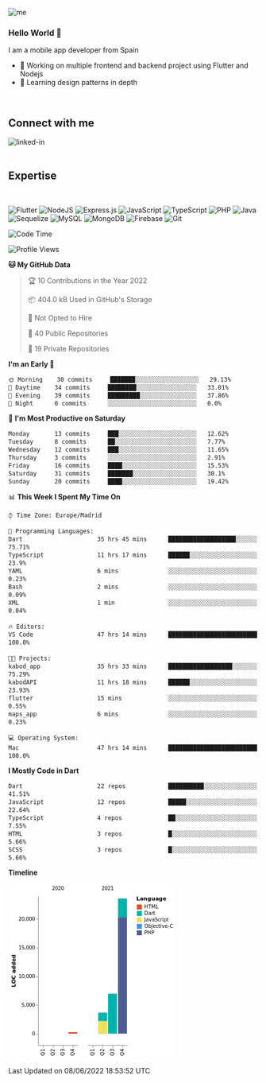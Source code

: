 ![me](https://user-images.githubusercontent.com/72933322/170655815-1144af74-ee29-45d9-b29b-99c92c0da6f3.png)


### Hello World 👋


I am a mobile app developer from Spain
- 🔭 Working on multiple frontend and backend project using Flutter and Nodejs
- 🌱 Learning design patterns in depth
<br>

## Connect with me

[<img align="left" alt="linked-in" src="https://img.shields.io/badge/linkedin-%230077B5.svg?&style=for-the-badge&logo=linkedin&logoColor=white" />](https://www.linkedin.com/in/jeancuervo2390/)
<br>
<br>

## Expertise

<br>

![Flutter](https://img.shields.io/badge/Flutter-%2302569B.svg?style=for-the-badge&logo=Flutter&logoColor=white)   ![NodeJS](https://img.shields.io/badge/node.js-6DA55F?style=for-the-badge&logo=node.js&logoColor=white)  ![Express.js](https://img.shields.io/badge/express.js-%23404d59.svg?style=for-the-badge&logo=express&logoColor=%2361DAFB)   ![JavaScript](https://img.shields.io/badge/javascript-%23323330.svg?style=for-the-badge&logo=javascript&logoColor=%23F7DF1E)  ![TypeScript](https://img.shields.io/badge/typescript-%23007ACC.svg?style=for-the-badge&logo=typescript&logoColor=white)  ![PHP](https://img.shields.io/badge/php-%23777BB4.svg?style=for-the-badge&logo=php&logoColor=white)   ![Java](https://img.shields.io/badge/java-%23ED8B00.svg?style=for-the-badge&logo=java&logoColor=white)   ![Sequelize](https://img.shields.io/badge/Sequelize-52B0E7?style=for-the-badge&logo=Sequelize&logoColor=white)   ![MySQL](https://img.shields.io/badge/mysql-%2300f.svg?style=for-the-badge&logo=mysql&logoColor=white)   ![MongoDB](https://img.shields.io/badge/MongoDB-%234ea94b.svg?style=for-the-badge&logo=mongodb&logoColor=white)   ![Firebase](https://img.shields.io/badge/firebase-%23039BE5.svg?style=for-the-badge&logo=firebase)   ![Git](https://img.shields.io/badge/git-%23F05033.svg?style=for-the-badge&logo=git&logoColor=white)


<!--START_SECTION:waka-->
![Code Time](http://img.shields.io/badge/Code%20Time-0%20secs-blue)

![Profile Views](http://img.shields.io/badge/Profile%20Views-42-blue)

**🐱 My GitHub Data** 

> 🏆 10 Contributions in the Year 2022
 > 
> 📦 404.0 kB Used in GitHub's Storage 
 > 
> 🚫 Not Opted to Hire
 > 
> 📜 40 Public Repositories 
 > 
> 🔑 19 Private Repositories  
 > 
**I'm an Early 🐤** 

```text
🌞 Morning    30 commits     ███████░░░░░░░░░░░░░░░░░░   29.13% 
🌆 Daytime    34 commits     ████████░░░░░░░░░░░░░░░░░   33.01% 
🌃 Evening    39 commits     █████████░░░░░░░░░░░░░░░░   37.86% 
🌙 Night      0 commits      ░░░░░░░░░░░░░░░░░░░░░░░░░   0.0%

```
📅 **I'm Most Productive on Saturday** 

```text
Monday       13 commits     ███░░░░░░░░░░░░░░░░░░░░░░   12.62% 
Tuesday      8 commits      ██░░░░░░░░░░░░░░░░░░░░░░░   7.77% 
Wednesday    12 commits     ███░░░░░░░░░░░░░░░░░░░░░░   11.65% 
Thursday     3 commits      ░░░░░░░░░░░░░░░░░░░░░░░░░   2.91% 
Friday       16 commits     ████░░░░░░░░░░░░░░░░░░░░░   15.53% 
Saturday     31 commits     ███████░░░░░░░░░░░░░░░░░░   30.1% 
Sunday       20 commits     ████░░░░░░░░░░░░░░░░░░░░░   19.42%

```


📊 **This Week I Spent My Time On** 

```text
⌚︎ Time Zone: Europe/Madrid

💬 Programming Languages: 
Dart                     35 hrs 45 mins      ███████████████████░░░░░░   75.71% 
TypeScript               11 hrs 17 mins      ██████░░░░░░░░░░░░░░░░░░░   23.9% 
YAML                     6 mins              ░░░░░░░░░░░░░░░░░░░░░░░░░   0.23% 
Bash                     2 mins              ░░░░░░░░░░░░░░░░░░░░░░░░░   0.09% 
XML                      1 min               ░░░░░░░░░░░░░░░░░░░░░░░░░   0.04%

🔥 Editors: 
VS Code                  47 hrs 14 mins      █████████████████████████   100.0%

🐱‍💻 Projects: 
kabod_app                35 hrs 33 mins      ██████████████████░░░░░░░   75.29% 
kabodAPI                 11 hrs 18 mins      ██████░░░░░░░░░░░░░░░░░░░   23.93% 
flutter                  15 mins             ░░░░░░░░░░░░░░░░░░░░░░░░░   0.55% 
maps_app                 6 mins              ░░░░░░░░░░░░░░░░░░░░░░░░░   0.23%

💻 Operating System: 
Mac                      47 hrs 14 mins      █████████████████████████   100.0%

```

**I Mostly Code in Dart** 

```text
Dart                     22 repos            ██████████░░░░░░░░░░░░░░░   41.51% 
JavaScript               12 repos            █████░░░░░░░░░░░░░░░░░░░░   22.64% 
TypeScript               4 repos             ██░░░░░░░░░░░░░░░░░░░░░░░   7.55% 
HTML                     3 repos             █░░░░░░░░░░░░░░░░░░░░░░░░   5.66% 
SCSS                     3 repos             █░░░░░░░░░░░░░░░░░░░░░░░░   5.66%

```


**Timeline**

![Chart not found](https://raw.githubusercontent.com/anthonycuervo23/anthonycuervo23/main/charts/bar_graph.png) 


 Last Updated on 08/06/2022 18:53:52 UTC
<!--END_SECTION:waka-->
